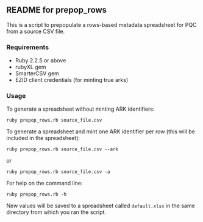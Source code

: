 ## README for prepop_rows

This is a script to prepopulate a rows-based metadata spreadsheet for PQC from a source CSV file.

### Requirements
* Ruby 2.2.5 or above
* rubyXL gem
* SmarterCSV gem
* EZID client credentials (for minting true arks)

### Usage

To generate a spreadsheet without minting ARK identifiers:
```
ruby prepop_rows.rb source_file.csv
```

To generate a spreadsheet and mint one ARK identifier per row (this will be included in the spreadsheet):
```
ruby prepop_rows.rb source_file.csv --ark
```

or 
```
ruby prepop_rows.rb source_file.csv -a
```

For help on the command line:
```
ruby prepop_rows.rb -h
```

New values will be saved to a spreadsheet called `default.xlsx` in the same directory from which you ran the script.